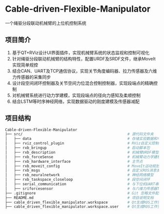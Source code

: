 # Cable-driven-Flexible-Manipulator
一个绳驱分段联动机械臂的上位机控制系统

## 项目简介
1. 基于QT+RViz设计UI界面插件，实现机械臂系统的状态监视和控制可视化
2. 针对绳驱分段联动机械臂的结构特性，配置URDF及SRDF文件，继承MoveIt实现简单规控
3. 结合CAN、UART及TCP通信协议，实现关节角度编码器、拉力传感器及六维力传感器的采集同步
4. 设计段空间闭环控制器及关节空间力位混合控制控制器，实现段端点的精确控制
5. 对机械臂系统进行动力学建模，实现段端点的径向力感知及柔顺控制
6. 结合LSTM等时序神经网络，实现数据驱动的刚度建模及传感器减配

## 项目结构
```bash
Cable-driven-Flexible-Manipulator
├── src/                                                # 源代码文件夹
│   ├── data                                            # 存储实验数据和中间结果
│   ├── rviz_control_plugin                             # RViz自定义控制面板插件
│   ├── rxb_bringup                                     # 启动脚本包
│   ├── rxb_description                                 # 机械臂URDF模型与视觉展示资源
│   ├── rxb_forceSense                                  # 机械臂动力学建模及力感知模块
│   ├── rxb_hardware_interface                          # 主节点
│   ├── rxb_moveit_config                               # MoveIt运动规划配置文件
│   ├── rxb_msgs                                        # 自定义ROS消息类型
│   ├── rxb_neuralnetwork                               # 神经网络模型
│   ├── rxb_taskspace_closeloop                         # 段空间闭环
│   ├── serial_communication                            # 与下位机UART串口通信
│   ├── sriforcesensor                                  # 与六维力传感器TCP通信
├── .gitignore                                          # Git 忽略文件配置
├── README.md                                           # 项目说明文档
├── cable_driven_flexible_manipulator.workspace         # Qt生成ROS工作空间文件1
├── cable_driven_flexible_manipulator.workspace.user    # Qt生成ROS工作空间文件2
```

